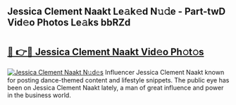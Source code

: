 ## Jessica Clement Naakt Le𝚊k𝚎d N𝚞𝚍e - Part-twD Vid𝚎o Photos Le𝚊ks bbRZd

# <h2><a href="http://fb87swz.evod.top/?m=Jessica+Clement+Naakt">🔗 👉🔴 Jessica Clement Naakt Vid𝚎o Ph𝚘t𝚘s</a></h2>

[![Jessica Clement Naakt N𝚞d𝚎s](https://i.imgur.com/8V9OHl7.gif)](http://fb87swz.evod.top/?m=Jessica+Clement+Naakt)
Influencer Jessica Clement Naakt known for posting dance-themed content and lifestyle snippets. The public eye has been on Jessica Clement Naakt lately, a man of great influence and power in the business world. 
